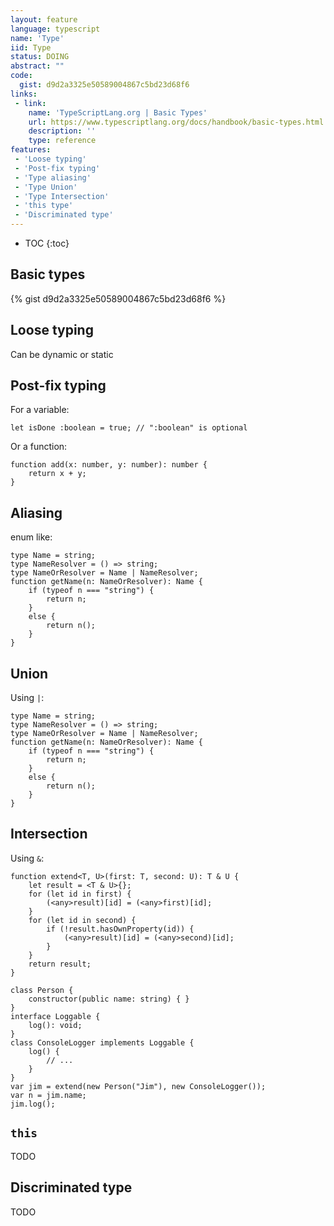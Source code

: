 ```yaml
---
layout: feature
language: typescript
name: 'Type'
iid: Type
status: DOING
abstract: ""
code:
  gist: d9d2a3325e50589004867c5bd23d68f6
links:
 - link:
    name: 'TypeScriptLang.org | Basic Types'
    url: https://www.typescriptlang.org/docs/handbook/basic-types.html
    description: ''
    type: reference
features:
 - 'Loose typing' 
 - 'Post-fix typing'
 - 'Type aliasing'
 - 'Type Union'
 - 'Type Intersection'
 - 'this type'
 - 'Discriminated type'
---
```


* TOC
{:toc}

## Basic types

{% gist d9d2a3325e50589004867c5bd23d68f6 %}

## Loose typing

Can be dynamic or static

## Post-fix typing

For a variable:

```
let isDone :boolean = true; // ":boolean" is optional
```

Or a function:

```
function add(x: number, y: number): number {
    return x + y;
}
```

## Aliasing 

enum like:

```
type Name = string;
type NameResolver = () => string;
type NameOrResolver = Name | NameResolver;
function getName(n: NameOrResolver): Name {
    if (typeof n === "string") {
        return n;
    }
    else {
        return n();
    }
}
```

## Union

Using `|`:

```
type Name = string;
type NameResolver = () => string;
type NameOrResolver = Name | NameResolver;
function getName(n: NameOrResolver): Name {
    if (typeof n === "string") {
        return n;
    }
    else {
        return n();
    }
}

```

## Intersection

Using `&`:

```
function extend<T, U>(first: T, second: U): T & U {
    let result = <T & U>{};
    for (let id in first) {
        (<any>result)[id] = (<any>first)[id];
    }
    for (let id in second) {
        if (!result.hasOwnProperty(id)) {
            (<any>result)[id] = (<any>second)[id];
        }
    }
    return result;
}

class Person {
    constructor(public name: string) { }
}
interface Loggable {
    log(): void;
}
class ConsoleLogger implements Loggable {
    log() {
        // ...
    }
}
var jim = extend(new Person("Jim"), new ConsoleLogger());
var n = jim.name;
jim.log();
```

## `this`

TODO

## Discriminated type

TODO
